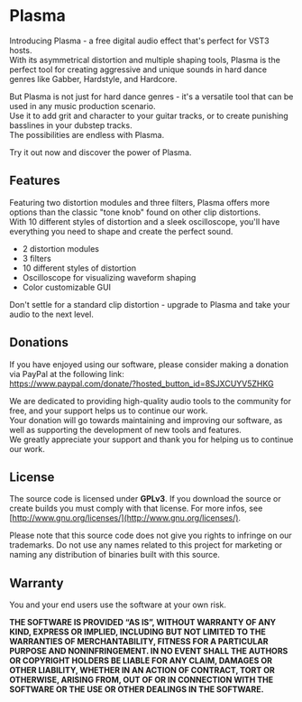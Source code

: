 # Plasma
Introducing Plasma - a free digital audio effect that's perfect for VST3 hosts. \
With its asymmetrical distortion and multiple shaping tools, Plasma is the perfect tool for creating aggressive and unique sounds in hard dance genres like Gabber, Hardstyle, and Hardcore.

But Plasma is not just for hard dance genres - it's a versatile tool that can be used in any music production scenario. \
Use it to add grit and character to your guitar tracks, or to create punishing basslines in your dubstep tracks. \
The possibilities are endless with Plasma. 

Try it out now and discover the power of Plasma.

## Features
Featuring two distortion modules and three filters, Plasma offers more options than the classic "tone knob" found on other clip distortions.\
With 10 different styles of distortion and a sleek oscilloscope, you'll have everything you need to shape and create the perfect sound.
- 2 distortion modules
- 3 filters
- 10 different styles of distortion
- Oscilloscope for visualizing waveform shaping
- Color customizable GUI

Don't settle for a standard clip distortion - upgrade to Plasma and take your audio to the next level.

## Donations
If you have enjoyed using our software, please consider making a donation via PayPal at the following link: \
https://www.paypal.com/donate/?hosted_button_id=8SJXCUYV5ZHKG 

We are dedicated to providing high-quality audio tools to the community for free, and your support helps us to continue our work. \
Your donation will go towards maintaining and improving our software, as well as supporting the development of new tools and features. \
We greatly appreciate your support and thank you for helping us to continue our work.


## License
The source code is licensed under **GPLv3**. 
If you download the source or create builds you must comply with that license.
For more infos, see [http://www.gnu.org/licenses/](http://www.gnu.org/licenses/).

Please note that this source code does not give you rights to infringe on our trademarks. 
Do not use any names related to this project for marketing or naming any distribution of binaries built with this source.

## Warranty
You and your end users use the software at your own risk.

**THE SOFTWARE IS PROVIDED “AS IS”, WITHOUT WARRANTY OF ANY KIND, EXPRESS OR IMPLIED, INCLUDING BUT NOT LIMITED TO THE WARRANTIES OF MERCHANTABILITY, FITNESS FOR A PARTICULAR PURPOSE AND NONINFRINGEMENT. IN NO EVENT SHALL THE AUTHORS OR COPYRIGHT HOLDERS BE LIABLE FOR ANY CLAIM, DAMAGES OR OTHER LIABILITY, WHETHER IN AN ACTION OF CONTRACT, TORT OR OTHERWISE, ARISING FROM, OUT OF OR IN CONNECTION WITH THE SOFTWARE OR THE USE OR OTHER DEALINGS IN THE SOFTWARE.**
